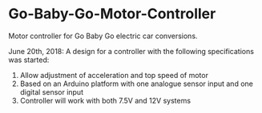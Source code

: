 # Go-Baby-Go-Motor-Controller
Motor controller for Go Baby Go electric car conversions.

June 20th, 2018:
A design for a controller with the following specifications was started:
1) Allow adjustment of acceleration and top speed of motor
2) Based on an Arduino platform with one analogue sensor input and one digital sensor input
3) Controller will work with both 7.5V and 12V systems


